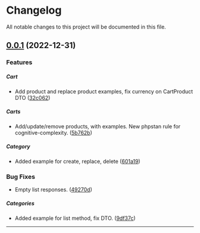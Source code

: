 <!--- BEGIN HEADER -->
# Changelog

All notable changes to this project will be documented in this file.
<!--- END HEADER -->

## [0.0.1](#) (2022-12-31)

### Features


##### Cart

* Add product and replace product examples, fix currency on CartProduct DTO ([32c062](#))

##### Carts

* Add/update/remove products, with examples. New phpstan rule for cognitive-complexity. ([5b762b](#))

##### Category

* Added example for create, replace, delete ([601a19](#))

### Bug Fixes

* Empty list responses. ([49270d](#))

##### Categories

* Added example for list method, fix DTO. ([9df37c](#))


---
